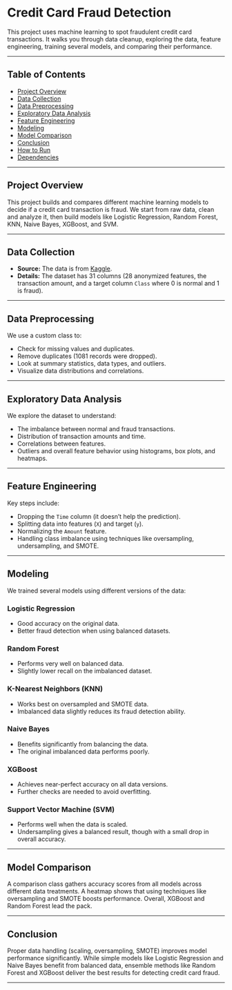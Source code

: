 # Credit Card Fraud Detection

This project uses machine learning to spot fraudulent credit card transactions. It walks you through data cleanup, exploring the data, feature engineering, training several models, and comparing their performance.

---

## Table of Contents

- [Project Overview](#project-overview)
- [Data Collection](#data-collection)
- [Data Preprocessing](#data-preprocessing)
- [Exploratory Data Analysis](#exploratory-data-analysis)
- [Feature Engineering](#feature-engineering)
- [Modeling](#modeling)
- [Model Comparison](#model-comparison)
- [Conclusion](#conclusion)
- [How to Run](#how-to-run)
- [Dependencies](#dependencies)

---

## Project Overview

This project builds and compares different machine learning models to decide if a credit card transaction is fraud. We start from raw data, clean and analyze it, then build models like Logistic Regression, Random Forest, KNN, Naive Bayes, XGBoost, and SVM.

---

## Data Collection

- **Source:** The data is from [Kaggle](https://www.kaggle.com/datasets/mlg-ulb/creditcardfraud/data).
- **Details:** The dataset has 31 columns (28 anonymized features, the transaction amount, and a target column `Class` where 0 is normal and 1 is fraud).

---

## Data Preprocessing

We use a custom class to:
- Check for missing values and duplicates.
- Remove duplicates (1081 records were dropped).
- Look at summary statistics, data types, and outliers.
- Visualize data distributions and correlations.

---

## Exploratory Data Analysis

We explore the dataset to understand:
- The imbalance between normal and fraud transactions.
- Distribution of transaction amounts and time.
- Correlations between features.
- Outliers and overall feature behavior using histograms, box plots, and heatmaps.

---

## Feature Engineering

Key steps include:
- Dropping the `Time` column (it doesn’t help the prediction).
- Splitting data into features (`X`) and target (`y`).
- Normalizing the `Amount` feature.
- Handling class imbalance using techniques like oversampling, undersampling, and SMOTE.

---

## Modeling

We trained several models using different versions of the data:

### Logistic Regression
- Good accuracy on the original data.
- Better fraud detection when using balanced datasets.

### Random Forest
- Performs very well on balanced data.
- Slightly lower recall on the imbalanced dataset.

### K-Nearest Neighbors (KNN)
- Works best on oversampled and SMOTE data.
- Imbalanced data slightly reduces its fraud detection ability.

### Naive Bayes
- Benefits significantly from balancing the data.
- The original imbalanced data performs poorly.

### XGBoost
- Achieves near-perfect accuracy on all data versions.
- Further checks are needed to avoid overfitting.

### Support Vector Machine (SVM)
- Performs well when the data is scaled.
- Undersampling gives a balanced result, though with a small drop in overall accuracy.

---

## Model Comparison

A comparison class gathers accuracy scores from all models across different data treatments. A heatmap shows that using techniques like oversampling and SMOTE boosts performance. Overall, XGBoost and Random Forest lead the pack.

---

## Conclusion

Proper data handling (scaling, oversampling, SMOTE) improves model performance significantly. While simple models like Logistic Regression and Naive Bayes benefit from balanced data, ensemble methods like Random Forest and XGBoost deliver the best results for detecting credit card fraud.

---


